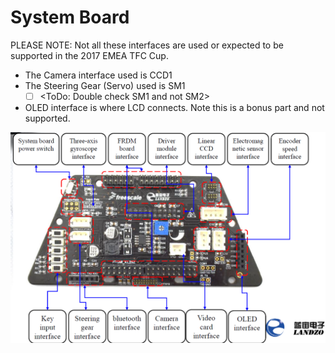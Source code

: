 # System Board

PLEASE NOTE: Not all these interfaces are used or expected to be supported in the 2017 EMEA TFC Cup.

* The Camera interface used is CCD1
* The Steering Gear \(Servo\) used is SM1 
  * [ ] &lt;ToDo: Double check SM1 and not SM2&gt;
* OLED interface is where LCD connects. Note this is a bonus part and not supported.

![](../../../../../.gitbook/assets/Landzo-TFC-System_Board.png)


